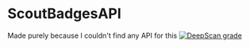 # ScoutBadgesAPI
Made purely because I couldn't find any API for this
[![DeepScan grade](https://deepscan.io/api/teams/10306/projects/13031/branches/211954/badge/grade.svg)](https://deepscan.io/dashboard#view=project&tid=10306&pid=13031&bid=211954)
